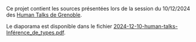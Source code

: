 Ce projet contient les sources présentées lors de la session du 10/12/2024 des
[Human Talks de Grenoble](https://humantalks.com/cities/grenoble/events/626).

Le diaporama est disponible dans le
fichier [2024-12-10-human-talks-Inférence_de_types.pdf](./2024-12-10-human-talks-Inférence_de_types.pdf).